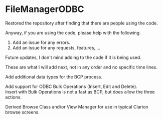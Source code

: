 # FileManagerODBC

Restored the repository after finding that there are people using the code. 

Anyway, if you are using the code, please help with the following.

1.  Add an issue for any errors.
2.  Add an issue for any requests, features, ...


Future updates, 
I don't mind adding to the code if it is being used.

These are what I will add next, not in any order and no specific time lines.

Add additional data types for the BCP process.

Add support for ODBC Bulk Operations (Insert, Edit and Delete).  
Insert with Bulk Operations is not a fast as BCP, but does allow the three actions. 

Derived Browse Class and/or View Manager for use in typical Clarion browse screens. 
